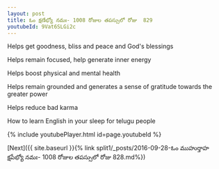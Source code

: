 ```yaml
---
layout: post
title: ఓం క్షణేభ్యో నమః- 1008 రోజుల తపస్సులో రోజు  829
youtubeId: 9Vat6SLGi2c
---
```

 
 
Helps get goodness, bliss and peace and God's blessings
 
Helps remain focused, help generate inner energy 
 
Helps boost physical and mental health 
 
Helps remain grounded and generates a sense of gratitude towards the greater power 
 
Helps reduce bad karma
 
How to learn English in your sleep for telugu people
 
 
 
 


{% include youtubePlayer.html id=page.youtubeId %}
 
[Next]({{ site.baseurl }}{% link split1/_posts/2016-09-28-ఓం ముహుర్తాహ క్షపేభ్యో నమః- 1008 రోజుల తపస్సులో రోజు  828.md%})
 
